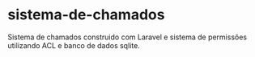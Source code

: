 # sistema-de-chamados
Sistema de chamados construido com Laravel e sistema de permissões utilizando ACL e banco de dados sqlite.
